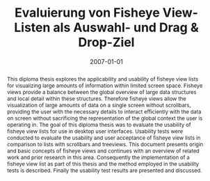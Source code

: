---
abstract: This diploma thesis explores the applicability and usability of fisheye
  view lists for visualizing large amounts of information within limited screen space.
  Fisheye views provide a balance between the global overview of large data structures
  and local detail within these structures. Therefore fisheye views allow the visualization
  of large amounts of data on a single screen without scrollbars, providing the user
  with the necessary details to interact efficiently with the data on screen without
  sacrificing the representation of the global context the user is operating in. The
  goal of this diploma thesis was to evaluate the usability of fisheye view lists
  for use in desktop user interfaces. Usability tests were conducted to evaluate the
  usability and user acceptance of fisheye view lists in comparison to lists with
  scrollbars and treeviews. This document presents origin and basic concepts of fisheye
  views and continues with an overview of related work and prior research in this
  area. Consequently the implementation of a fisheye view list as part of this thesis
  and the method employed in the usability tests is described. Finally the usability
  test results are presented and discussed.
authors:
- Christoph Wimmer
date: '2007-01-01'
featured: false
links:
- name: Publik
  url: https://publik.tuwien.ac.at/showentry.php?ID=141705&lang=1
publication_types:
- '7'
publishDate: '2007-01-01'
title: Evaluierung von Fisheye View-Listen als Auswahl- und Drag & Drop-Ziel
url_pdf: ''
---